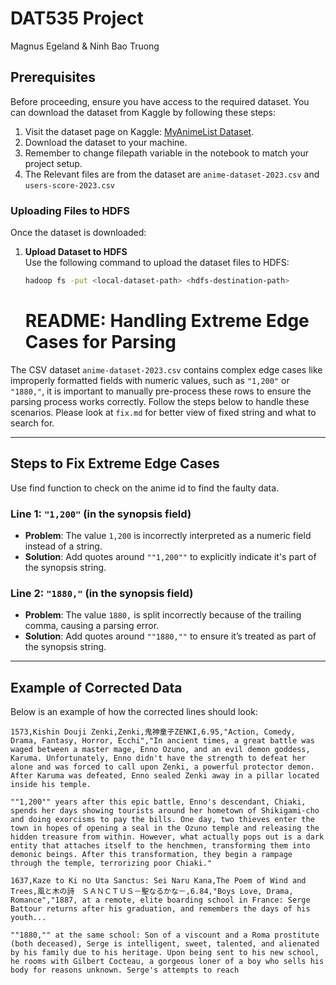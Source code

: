 # DAT535 Project
Magnus Egeland & Ninh Bao Truong

## Prerequisites

Before proceeding, ensure you have access to the required dataset. You can download the dataset from Kaggle by following these steps:

1. Visit the dataset page on Kaggle: [MyAnimeList Dataset](https://www.kaggle.com/datasets/dbdmobile/myanimelist-dataset).
2. Download the dataset to your machine.
3. Remember to change filepath variable in the notebook to match your project setup.
4. The Relevant files are from the dataset are `anime-dataset-2023.csv` and `users-score-2023.csv`

### Uploading Files to HDFS

Once the dataset is downloaded:

1. **Upload Dataset to HDFS**  
   Use the following command to upload the dataset files to HDFS:
   ```bash
   hadoop fs -put <local-dataset-path> <hdfs-destination-path>
   ```

   # README: Handling Extreme Edge Cases for Parsing

The  CSV dataset `anime-dataset-2023.csv` contains complex edge cases like improperly formatted fields with numeric values, such as `"1,200"` or `"1880,"`, it is important to manually pre-process these rows to ensure the parsing process works correctly. Follow the steps below to handle these scenarios.
Please look at `fix.md` for better view of fixed string and what to search for.


---

## Steps to Fix Extreme Edge Cases

Use find function to check on the anime id to find the faulty data. 
### Line 1: `"1,200"` (in the synopsis field)

- **Problem**: The value `1,200` is incorrectly interpreted as a numeric field instead of a string.
- **Solution**: Add quotes around `""1,200""` to explicitly indicate it's part of the synopsis string.

### Line 2: `"1880,"` (in the synopsis field)

- **Problem**: The value `1880,` is split incorrectly because of the trailing comma, causing a parsing error.
- **Solution**: Add quotes around `""1880,""` to ensure it’s treated as part of the synopsis string.

---

## Example of Corrected Data

Below is an example of how the corrected lines should look:


```csv
1573,Kishin Douji Zenki,Zenki,鬼神童子ZENKI,6.95,"Action, Comedy, Drama, Fantasy, Horror, Ecchi","In ancient times, a great battle was waged between a master mage, Enno Ozuno, and an evil demon goddess, Karuma. Unfortunately, Enno didn't have the strength to defeat her alone and was forced to call upon Zenki, a powerful protector demon. After Karuma was defeated, Enno sealed Zenki away in a pillar located inside his temple.

""1,200"" years after this epic battle, Enno's descendant, Chiaki, spends her days showing tourists around her hometown of Shikigami-cho and doing exorcisms to pay the bills. One day, two thieves enter the town in hopes of opening a seal in the Ozuno temple and releasing the hidden treasure from within. However, what actually pops out is a dark entity that attaches itself to the henchmen, transforming them into demonic beings. After this transformation, they begin a rampage through the temple, terrorizing poor Chiaki."
```
```csv
1637,Kaze to Ki no Uta Sanctus: Sei Naru Kana,The Poem of Wind and Trees,風と木の詩　ＳＡＮＣＴＵＳ－聖なるかな－,6.84,"Boys Love, Drama, Romance","1887, at a remote, elite boarding school in France: Serge Battour returns after his graduation, and remembers the days of his youth...

""1880,"" at the same school: Son of a viscount and a Roma prostitute (both deceased), Serge is intelligent, sweet, talented, and alienated by his family due to his heritage. Upon being sent to his new school, he rooms with Gilbert Cocteau, a gorgeous loner of a boy who sells his body for reasons unknown. Serge's attempts to reach
```



